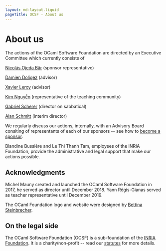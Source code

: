 ```yaml
---
layout: md-layout.liquid
pageTitle: OCSF - About us
---
```


# About us

The actions of the OCaml Software Foundation are directed by an
Executive Committee which currently consists of

<div class="my-16">

  <a class="text-34" href="https://nojb.github.io/">Nicolás Ojeda Bär</a>
    <span class="font-serif">(sponsor representative)</span> <br/>

  <a class="text-34" href="http://pauillac.inria.fr/~doligez/">Damien Doligez</a>
    <span class="font-serif">(advisor)</span> <br/>

  <a class="text-34" href="https://xavierleroy.org/">Xavier Leroy</a>
    <span class="font-serif">(advisor)</span> <br/>

  <a class="text-34" href="https://www.lri.fr/~kn/">Kim Nguyễn</a>
    <span class="font-serif">(representative of the teaching community)</span> <br/>

  <a class="text-34" href="http://gasche.info/">Gabriel Scherer</a>
    <span class="font-serif">(director on sabbatical)</span> <br/>

  <a class="text-34" href="https://people.rennes.inria.fr/Alan.Schmitt">Alan Schmitt</a>
    <span class="font-serif">(interim director)</span> <br/>

</div>

We regularly discuss our actions, internally, with an Advisory Board
consiting of representants of each of our sponsors -- see how to
[become a sponsor](/becoming-a-sponsor).

Blandine Bussière and Le Thi Thanh Tam, employees of the INRIA
Foundation, provide the administrative and legal support that make our
actions possible.


## Acknowledgments

Michel Mauny created and launched the OCaml Software Foundation in
2017, he served as director until December 2018.
Yann Régis-Gianas served as teacher representative until December 2019.

The OCaml Foundation logo and website were designed by [Bettina
Steinbrecher](https://bettystein.com).

## On the legal side

The OCaml Software Foundation (OCSF) is a sub-foundation of
the [INRIA Foundation](https://www.inria.fr/). It is a charity/non-profit -- read our
[statutes](/assets/pdfs/RI-OCaml.pdf) for more details.
